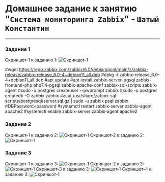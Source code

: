 # Домашнее задание к занятию "`Система мониторинга Zabbix`" - `Шатый Константин`


---

### Задание 1

Скриншот-1 к заданию 1:
![Скриншот-1]([https://github.com/kshatyy/dz2/blob/main/img/1-1.png](https://github.com/kshatyy/zabbix-dz1/tree/main/img))

 #wget https://repo.zabbix.com/zabbix/6.0/debian/pool/main/z/zabbix-release/zabbix-release_6.0-4+debian11_all.deb
 #dpkg -i zabbix-release_6.0-4+debian11_all.deb
 #apt update
 #apt install zabbix-server-pgsql zabbix-frontend-php php7.4-pgsql zabbix-apache-conf zabbix-sql-scripts zabbix-agent
 #sudo -u postgres createuser --pwprompt zabbix
 #sudo -u postgres createdb -O zabbix zabbix
 #zcat /usr/share/zabbix-sql-scripts/postgresql/server.sql.gz | sudo -u zabbix psql zabbix
 #DBPassword=password
 #systemctl restart zabbix-server zabbix-agent apache2
 #systemctl enable zabbix-server zabbix-agent apache2

### Задание 2

Скриншот-1 к заданию 2:
![Скриншот-1](https://github.com/kshatyy/dz2/blob/main/img/dz-2.png)
Скриншот-2 к заданию 2:
![Скриншот-1](https://github.com/kshatyy/dz2/blob/main/img/dz-2-1.png)

### Задание 3

Скриншот-1 к заданию 3:
![Скриншот-1](https://github.com/kshatyy/dz2/blob/main/img/dz3.png)
Скриншот-2 к заданию 3:
![Скриншот-1](https://github.com/kshatyy/dz2/blob/main/img/dz3-1.png)
Скриншот-3 к заданию 3:
![Скриншот-1](https://github.com/kshatyy/dz2/blob/main/img/dz3-2.png)
Скриншот-4 к заданию 3:
![Скриншот-1](https://github.com/kshatyy/dz2/blob/main/img/dz3-3.png)
